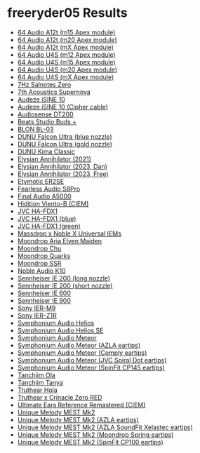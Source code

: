 # freeryder05 Results

- [64 Audio A12t (m15 Apex module)](./in-ear/64%20Audio%20A12t%20(m15%20Apex%20module))
- [64 Audio A12t (m20 Apex module)](./in-ear/64%20Audio%20A12t%20(m20%20Apex%20module))
- [64 Audio A12t (mX Apex module)](./in-ear/64%20Audio%20A12t%20(mX%20Apex%20module))
- [64 Audio U4S (m12 Apex module)](./in-ear/64%20Audio%20U4S%20(m12%20Apex%20module))
- [64 Audio U4S (m15 Apex module)](./in-ear/64%20Audio%20U4S%20(m15%20Apex%20module))
- [64 Audio U4S (m20 Apex module)](./in-ear/64%20Audio%20U4S%20(m20%20Apex%20module))
- [64 Audio U4S (mX Apex module)](./in-ear/64%20Audio%20U4S%20(mX%20Apex%20module))
- [7Hz Salnotes Zero](./in-ear/7Hz%20Salnotes%20Zero)
- [7th Acoustics Supernova](./in-ear/7th%20Acoustics%20Supernova)
- [Audeze iSINE 10](./in-ear/Audeze%20iSINE%2010)
- [Audeze iSINE 10 (Cipher cable)](./in-ear/Audeze%20iSINE%2010%20(Cipher%20cable))
- [Audiosense DT200](./in-ear/Audiosense%20DT200)
- [Beats Studio Buds +](./in-ear/Beats%20Studio%20Buds%20+)
- [BLON BL-03](./in-ear/BLON%20BL-03)
- [DUNU Falcon Ultra (blue nozzle)](./in-ear/DUNU%20Falcon%20Ultra%20(blue%20nozzle))
- [DUNU Falcon Ultra (gold nozzle)](./in-ear/DUNU%20Falcon%20Ultra%20(gold%20nozzle))
- [DUNU Kima Classic](./in-ear/DUNU%20Kima%20Classic)
- [Elysian Annihilator (2021)](./in-ear/Elysian%20Annihilator%20(2021))
- [Elysian Annihilator (2023, Dan)](./in-ear/Elysian%20Annihilator%20(2023,%20Dan))
- [Elysian Annihilator (2023, Free)](./in-ear/Elysian%20Annihilator%20(2023,%20Free))
- [Etymotic ER2SE](./in-ear/Etymotic%20ER2SE)
- [Fearless Audio S8Pro](./in-ear/Fearless%20Audio%20S8Pro)
- [Final Audio A5000](./in-ear/Final%20Audio%20A5000)
- [Hidition Viento-B (CIEM)](./in-ear/Hidition%20Viento-B%20(CIEM))
- [JVC HA-FDX1](./in-ear/JVC%20HA-FDX1)
- [JVC HA-FDX1 (blue)](./in-ear/JVC%20HA-FDX1%20(blue))
- [JVC HA-FDX1 (green)](./in-ear/JVC%20HA-FDX1%20(green))
- [Massdrop x Noble X Universal IEMs](./in-ear/Massdrop%20x%20Noble%20X%20Universal%20IEMs)
- [Moondrop Aria Elven Maiden](./in-ear/Moondrop%20Aria%20Elven%20Maiden)
- [Moondrop Chu](./in-ear/Moondrop%20Chu)
- [Moondrop Quarks](./in-ear/Moondrop%20Quarks)
- [Moondrop SSR](./in-ear/Moondrop%20SSR)
- [Noble Audio K10](./in-ear/Noble%20Audio%20K10)
- [Sennheiser IE 200 (long nozzle)](./in-ear/Sennheiser%20IE%20200%20(long%20nozzle))
- [Sennheiser IE 200 (short nozzle)](./in-ear/Sennheiser%20IE%20200%20(short%20nozzle))
- [Sennheiser IE 600](./in-ear/Sennheiser%20IE%20600)
- [Sennheiser IE 900](./in-ear/Sennheiser%20IE%20900)
- [Sony IER-M9](./in-ear/Sony%20IER-M9)
- [Sony IER-Z1R](./in-ear/Sony%20IER-Z1R)
- [Symphonium Audio Helios](./in-ear/Symphonium%20Audio%20Helios)
- [Symphonium Audio Helios SE](./in-ear/Symphonium%20Audio%20Helios%20SE)
- [Symphonium Audio Meteor](./in-ear/Symphonium%20Audio%20Meteor)
- [Symphonium Audio Meteor (AZLA eartips)](./in-ear/Symphonium%20Audio%20Meteor%20(AZLA%20eartips))
- [Symphonium Audio Meteor (Comply eartips)](./in-ear/Symphonium%20Audio%20Meteor%20(Comply%20eartips))
- [Symphonium Audio Meteor (JVC Spiral Dot eartips)](./in-ear/Symphonium%20Audio%20Meteor%20(JVC%20Spiral%20Dot%20eartips))
- [Symphonium Audio Meteor (SpinFit CP145 eartips)](./in-ear/Symphonium%20Audio%20Meteor%20(SpinFit%20CP145%20eartips))
- [Tanchjim Ola](./in-ear/Tanchjim%20Ola)
- [Tanchjim Tanya](./in-ear/Tanchjim%20Tanya)
- [Truthear Hola](./in-ear/Truthear%20Hola)
- [Truthear x Crinacle Zero RED](./in-ear/Truthear%20x%20Crinacle%20Zero%20RED)
- [Ultimate Ears Reference Remastered (CIEM)](./in-ear/Ultimate%20Ears%20Reference%20Remastered%20(CIEM))
- [Unique Melody MEST Mk2](./in-ear/Unique%20Melody%20MEST%20Mk2)
- [Unique Melody MEST Mk2 (AZLA eartips)](./in-ear/Unique%20Melody%20MEST%20Mk2%20(AZLA%20eartips))
- [Unique Melody MEST Mk2 (AZLA SoundFit Xelastec eartips)](./in-ear/Unique%20Melody%20MEST%20Mk2%20(AZLA%20SoundFit%20Xelastec%20eartips))
- [Unique Melody MEST Mk2 (Moondrop Spring eartips)](./in-ear/Unique%20Melody%20MEST%20Mk2%20(Moondrop%20Spring%20eartips))
- [Unique Melody MEST Mk2 (SpinFit CP100 eartips)](./in-ear/Unique%20Melody%20MEST%20Mk2%20(SpinFit%20CP100%20eartips))
